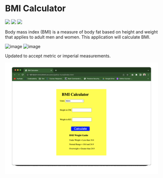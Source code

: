# BMI Calculator

![](https://img.shields.io/badge/HTML5-E34F26?style=for-the-badge&logo=html5&logoColor=white)
![](https://img.shields.io/badge/CSS3-1572B6?style=for-the-badge&logo=css3&logoColor=white)
![](https://img.shields.io/badge/JavaScript-323330?style=for-the-badge&logo=javascript&logoColor=F7DF1E)

Body mass index (BMI) is a measure of body fat based on height and weight that applies to adult men and women. This application will calculate BMI.

![image](https://user-images.githubusercontent.com/54142448/136647165-51b1a052-f7a1-46db-93ac-494a006afedd.png)
![image](https://user-images.githubusercontent.com/54142448/136647179-b912802f-4bc9-4634-a0a6-b24f97f95cdd.png)


Updated to accept metric or imperial measurements.

![](BMICalculator-standardized.gif)
